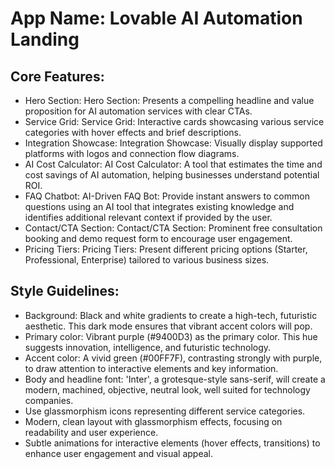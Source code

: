 # **App Name**: Lovable AI Automation Landing

## Core Features:

- Hero Section: Hero Section: Presents a compelling headline and value proposition for AI automation services with clear CTAs.
- Service Grid: Service Grid: Interactive cards showcasing various service categories with hover effects and brief descriptions.
- Integration Showcase: Integration Showcase: Visually display supported platforms with logos and connection flow diagrams.
- AI Cost Calculator: AI Cost Calculator: A tool that estimates the time and cost savings of AI automation, helping businesses understand potential ROI.
- FAQ Chatbot: AI-Driven FAQ Bot: Provide instant answers to common questions using an AI tool that integrates existing knowledge and identifies additional relevant context if provided by the user.
- Contact/CTA Section: Contact/CTA Section: Prominent free consultation booking and demo request form to encourage user engagement.
- Pricing Tiers: Pricing Tiers: Present different pricing options (Starter, Professional, Enterprise) tailored to various business sizes.

## Style Guidelines:

- Background: Black and white gradients to create a high-tech, futuristic aesthetic. This dark mode ensures that vibrant accent colors will pop.
- Primary color: Vibrant purple (#9400D3) as the primary color. This hue suggests innovation, intelligence, and futuristic technology. 
- Accent color: A vivid green (#00FF7F), contrasting strongly with purple, to draw attention to interactive elements and key information.
- Body and headline font: 'Inter', a grotesque-style sans-serif, will create a modern, machined, objective, neutral look, well suited for technology companies.
- Use glassmorphism icons representing different service categories.
- Modern, clean layout with glassmorphism effects, focusing on readability and user experience.
- Subtle animations for interactive elements (hover effects, transitions) to enhance user engagement and visual appeal.